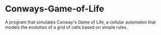 # Conways-Game-of-Life
A program that simulates Conway's Game of Life, a cellular automaton that models the evolution of a grid of cells based on simple rules.
